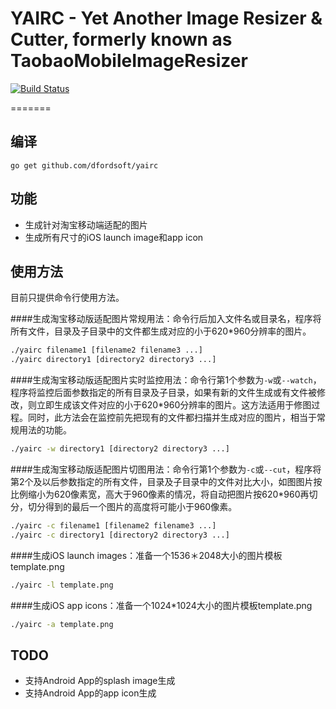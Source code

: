 YAIRC - Yet Another Image Resizer & Cutter, formerly known as TaobaoMobileImageResizer
========================

[![Build Status](https://secure.travis-ci.org/dfordsoft/yairc.png)](https://travis-ci.org/dfordsoft/yairc)

=======

编译
----
`go get github.com/dfordsoft/yairc`

功能
----
- 生成针对淘宝移动端适配的图片
- 生成所有尺寸的iOS launch image和app icon

使用方法
----
目前只提供命令行使用方法。

####生成淘宝移动版适配图片常规用法：命令行后加入文件名或目录名，程序将所有文件，目录及子目录中的文件都生成对应的小于620*960分辨率的图片。

```bash
./yairc filename1 [filename2 filename3 ...]
./yairc directory1 [directory2 directory3 ...]
```

####生成淘宝移动版适配图片实时监控用法：命令行第1个参数为`-w`或`--watch`，程序将监控后面参数指定的所有目录及子目录，如果有新的文件生成或有文件被修改，则立即生成该文件对应的小于620*960分辨率的图片。这方法适用于修图过程。同时，此方法会在监控前先把现有的文件都扫描并生成对应的图片，相当于常规用法的功能。

```bash
./yairc -w directory1 [directory2 directory3 ...]
```

####生成淘宝移动版适配图片切图用法：命令行第1个参数为`-c`或`--cut`，程序将第2个及以后参数指定的所有文件，目录及子目录中的文件对比大小，如图图片按比例缩小为620像素宽，高大于960像素的情况，将自动把图片按620*960再切分，切分得到的最后一个图片的高度将可能小于960像素。

```bash
./yairc -c filename1 [filename2 filename3 ...]
./yairc -c directory1 [directory2 directory3 ...]
```

####生成iOS launch images：准备一个1536＊2048大小的图片模板template.png

```bash
./yairc -l template.png
```

####生成iOS app icons：准备一个1024*1024大小的图片模板template.png

```bash
./yairc -a template.png
```


TODO
----
* 支持Android App的splash image生成
* 支持Android App的app icon生成
